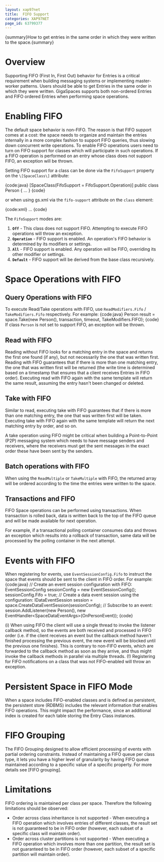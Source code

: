 ```yaml
---
layout: xap97net
title:  FIFO Support
categories: XAP97NET
page_id: 63799377
---
```


{summary}How to get entries in the same order in which they were written to the space.{summary}

# Overview

Supporting FIFO (First In, First Out) behavior for Entries is a critical requirement when building messaging systems or implementing master-worker patterns. Users should be able to get Entries in the same order in which they were written. GigaSpaces supports both non-ordered Entries and FIFO ordered Entries when performing space operations.

# Enabling FIFO

The default space behavior is non-FIFO. The reason is that FIFO support comes at a cost: the space needs to organize and maintain the entries internally in a more complex fashion to support FIFO queries, thus slowing down concurrent write operations. To enable FIFO operations users need to turn on FIFO support for classes which will participate in such operations. If a FIFO operation is performed on an entry whose class does not support FIFO, an exception will be thrown.

Setting FIFO support for a class can be done via the `FifoSupport` property on the `\[SpaceClass\]` attribute:

{code:java}
[SpaceClass(FifoSupport = FifoSupport.Operation)]
public class Person
{
    ...
}
{code}

or when using gs.xml via the `fifo-support` attribute on the `class` element:

{code:xml}
<gigaspaces-mapping>
    <class name="GigaSpaces.Examples.Person" fifo-support="operation">
        ...
    </class>
</gigaspaces-mapping>
{code}

The `FifoSupport` modes are:

1. **`Off`** - This class does not support FIFO. Attempting to execute FIFO operations will throw an exception.
2. **`Operation`** - FIFO support is enabled. An operation's FIFO behavior is determined by its modifiers or settings.
3. **`All`** - FIFO support is enabled. Any operation will be FIFO, overriding its other modifier or settings.
4. **`Default`** - FIFO support will be derived from the base class recursively.

# Space Operations with FIFO

## Query Operations with FIFO

To execute Read/Take operations with FIFO, use `ReadModifiers.Fifo` / `TakeModifiers.Fifo` respectively. For example:
{code:java}
Person result = space.Take(new Person(), transaction, timeout, TakeModifiers.FIFO);
{code}
If class `Person` is not set to support FIFO, an exception will be thrown.

## Read with FIFO

Reading without FIFO looks for a matching entry in the space and returns the first one found (if any), but not necessarily the one that was written first. Reading with FIFO guarantees that if there is more than one matching entry, the one that was written first will be returned (the write time is determined based on a timestamp that ensures that a client receives Entries in FIFO order). Executing read with FIFO again with the same template will return the same result, assuming the entry hasn't been changed or deleted.

## Take with FIFO

Similar to read, executing take with FIFO guarantees that if there is more than one matching entry, the one that was written first will be taken. Executing take with FIFO again with the same template will return the next matching entry by order, and so on.

A take operation using FIFO might be critical when building a Point-to-Point (P2P) messaging system which needs to have message senders and receivers, where the receivers must get the sent messages in the exact order these have been sent by the senders.

## Batch operations with FIFO

When using the `ReadMultiple` or `TakeMultiple` with FIFO, the returned array will be ordered according to the time the entries were written to the space.

## Transactions and FIFO

FIFO Space operations can be performed using transactions. When transaction is rolled back, data is written back to the top of the FIFO queue and will be made available for next operation.

For example, if a transactional polling container consumes data and throws an exception which results into a rollback of transaction, same data will be processed by the polling container in the next attempt.

# Events with FIFO

When registering for events, use `EventSessionConfig.Fifo` to instruct the space that events should be sent to the client in FIFO order. For example:
{code:java}
// Create an event session configuration with FIFO:
EventSessionConfig sessionConfig = new EventSessionConfig();
sessionConfig.Fifo = true;
// Create a data event session using the configuration:
IDataEventSession session = space.CreateDataEventSession(sessionConfig);
// Subscribe to an event:
session.AddListener(new Person(), new EventHandler<SpaceDataEventArgs<Person>>(OnPersonEvent));
{code}

(i) When using FIFO the client will use a single thread to invoke the listener callback method, so the events are both received and processed in FIFO order (i.e. if the client receives an event but the callback method haven't finished processing the previous event, the new event will be blocked until the previous one finishes). This is contrary to non-FIFO events, which are forwarded to the callback method as soon as they arrive, and thus might invoke the callback methods in parallel via multiple threads.
(!) Registering for FIFO notifications on a class that was not FIFO-enabled will throw an exception.

# Persistent Space in FIFO Mode

When a space includes FIFO-enabled classes and is defined as persistent, the persistent store (RDBMS) includes the relevant information that enables FIFO operations. This might impact the performance, since an additional index is created for each table storing the Entry Class instances.

# FIFO Grouping

The FIFO Grouping designed to allow efficient processing of events with partial ordering constraints.
Instead of maintaining a FIFO queue per class type, it lets you have a higher level of granularity by having FIFO queue maintained according to a specific value of a specific property.
For more details see [FIFO grouping].

# Limitations

FIFO ordering is maintained per class per space. Therefore the following limitations should be observed:
- Order across class inheritance is not supported - When executing a FIFO operation which involves entries of different classes, the result set is not guaranteed to be in FIFO order (however, each subset of a specific class will maintain order).
- Order across cluster partitions is not supported - When executing a FIFO operation which involves more than one partition, the result set is not guaranteed to be in FIFO order (however, each subset of a specific partition will maintain order).
